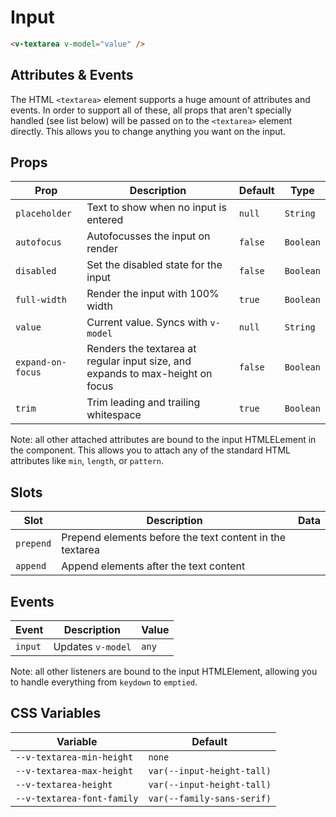 # Input

```html
<v-textarea v-model="value" />
```

## Attributes & Events

The HTML `<textarea>` element supports a huge amount of attributes and events. In order to support all of these, all props that aren't specially handled (see list below) will be passed on to the `<textarea>` element directly. This allows you to change anything you want on the input.

## Props
| Prop              | Description                                                                    | Default | Type      |
|-------------------|--------------------------------------------------------------------------------|---------|-----------|
| `placeholder`     | Text to show when no input is entered                                          | `null`  | `String`  |
| `autofocus`       | Autofocusses the input on render                                               | `false` | `Boolean` |
| `disabled`        | Set the disabled state for the input                                           | `false` | `Boolean` |
| `full-width`      | Render the input with 100% width                                               | `true`  | `Boolean` |
| `value`           | Current value. Syncs with `v-model`                                            | `null`  | `String`  |
| `expand-on-focus` | Renders the textarea at regular input size, and expands to max-height on focus | `false` | `Boolean` |
| `trim`            | Trim leading and trailing whitespace                                           | `true`  | `Boolean` |

Note: all other attached attributes are bound to the input HTMLELement in the component. This allows you to attach any of the standard HTML attributes like `min`, `length`, or `pattern`.

## Slots
| Slot      | Description                                              | Data |
|-----------|----------------------------------------------------------|------|
| `prepend` | Prepend elements before the text content in the textarea |      |
| `append`  | Append elements after the text content                   |      |

## Events
| Event   | Description       | Value |
|---------|-------------------|-------|
| `input` | Updates `v-model` | `any` |

Note: all other listeners are bound to the input HTMLElement, allowing you to handle everything from `keydown` to `emptied`.

## CSS Variables
| Variable                   | Default                    |
|----------------------------|----------------------------|
| `--v-textarea-min-height`  | `none`                     |
| `--v-textarea-max-height`  | `var(--input-height-tall)` |
| `--v-textarea-height`      | `var(--input-height-tall)` |
| `--v-textarea-font-family` | `var(--family-sans-serif)` |
